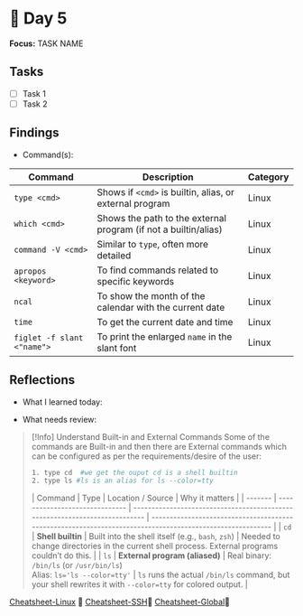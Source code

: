 # 📓 Day 5

**Focus:** TASK NAME

## Tasks
- [ ] Task 1
- [ ] Task 2

## Findings
- Command(s): 

| Command                    | Description                                                     | Category |
| -------------------------- | --------------------------------------------------------------- | -------- |
| `type <cmd>`               | Shows if `<cmd>` is builtin, alias, or external program         | Linux    |
| `which <cmd>`              | Shows the path to the external program (if not a builtin/alias) | Linux    |
| `command -V <cmd>`         | Similar to `type`, often more detailed                          | Linux    |
| `apropos <keyword>`        | To find commands related to specific keywords                   | Linux    |
| `ncal`                     | To show the month of the calendar with the current date         | Linux    |
| `time`                     | To get the current date and time                                | Linux    |
| `figlet -f slant <"name">` | To print the enlarged `name` in the slant font                  | Linux    |

## Reflections

- What I learned today:




- What needs review:

>[!Info]  Understand Built-in and External Commands
>Some of the commands are Built-in and then there are External commands which can be configured as per the requirements/desire of the user:
>
>```bash
>1. type cd  #we get the ouput cd is a shell builtin 
>2. type ls #ls is an alias for ls --color=tty
>```
>| Command | Type                           | Location / Source                                                           | Why it matters                                                                                            |
| ------- | ------------------------------ | --------------------------------------------------------------------------- | --------------------------------------------------------------------------------------------------------- |
| `cd`    | **Shell builtin**              | Built into the shell itself (e.g., `bash`, `zsh`)                           | Needed to change directories in the current shell process. External programs couldn’t do this.            |
| `ls`    | **External program (aliased)** | Real binary: `/bin/ls` (or `/usr/bin/ls`) <br> Alias: `ls='ls --color=tty'` | `ls` runs the actual `/bin/ls` command, but your shell rewrites it with `--color=tty` for colored output. |



[Cheatsheet-Linux](Cheatsheet-Linux.md) 🔗
[Cheatsheet-SSH](Cheatsheet-SSH.md)🔗
[Cheatsheet-Global](Cheatsheet-Global.md)🔗
